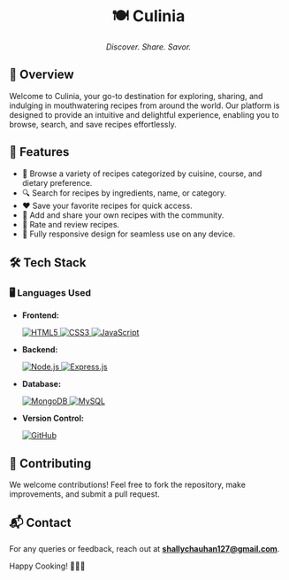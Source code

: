 <div align="center">
 
 # 🍽️ **Culinia**

*Discover. Share. Savor.*
 
 </div>
 
## 📌 Overview
Welcome to Culinia, your go-to destination for exploring, sharing, and indulging in mouthwatering recipes from around the world. Our platform is designed to provide an intuitive and delightful experience, enabling you to browse, search, and save recipes effortlessly.

## 🎯 Features
- 🥗 Browse a variety of recipes categorized by cuisine, course, and dietary preference.
- 🔍 Search for recipes by ingredients, name, or category.
- ❤️ Save your favorite recipes for quick access.
- 📝 Add and share your own recipes with the community.
- 🌟 Rate and review recipes.
- 📱 Fully responsive design for seamless use on any device.

## 🛠️ Tech Stack

### 🖥️ Languages Used
- **Frontend:**
  <p align="left">
    <a href="https://developer.mozilla.org/en-US/docs/Web/HTML" target="_blank">
      <img src="https://img.shields.io/badge/HTML5-E34F26?style=for-the-badge&logo=html5&logoColor=white" alt="HTML5"/>
    </a>
    <a href="https://developer.mozilla.org/en-US/docs/Web/CSS" target="_blank">
      <img src="https://img.shields.io/badge/CSS3-1572B6?style=for-the-badge&logo=css3&logoColor=white" alt="CSS3"/>
    </a>
    <a href="https://developer.mozilla.org/en-US/docs/Web/JavaScript" target="_blank">
      <img src="https://img.shields.io/badge/JavaScript-F7DF1E?style=for-the-badge&logo=javascript&logoColor=black" alt="JavaScript"/>
    </a>
  </p>

- **Backend:**
  <p align="left">
    <a href="https://nodejs.org/" target="_blank">
      <img src="https://img.shields.io/badge/Node.js-339933?style=for-the-badge&logo=node.js&logoColor=white" alt="Node.js"/>
    </a>
    <a href="https://expressjs.com/" target="_blank">
      <img src="https://img.shields.io/badge/Express.js-000000?style=for-the-badge&logo=express&logoColor=white" alt="Express.js"/>
    </a>
  </p>

- **Database:**
  <p align="left">
    <a href="https://www.mongodb.com/" target="_blank">
      <img src="https://img.shields.io/badge/MongoDB-47A248?style=for-the-badge&logo=mongodb&logoColor=white" alt="MongoDB"/>
    </a>
    <a href="https://www.mysql.com/" target="_blank">
      <img src="https://img.shields.io/badge/MySQL-4479A1?style=for-the-badge&logo=mysql&logoColor=white" alt="MySQL"/>
    </a>
  </p>

- **Version Control:**
  <p align="left">
    <a href="https://github.com/" target="_blank">
      <img src="https://img.shields.io/badge/GitHub-181717?style=for-the-badge&logo=github&logoColor=white" alt="GitHub"/>
    </a>
  </p>

## 🤝 Contributing
We welcome contributions! Feel free to fork the repository, make improvements, and submit a pull request.

## 📬 Contact
For any queries or feedback, reach out at **shallychauhan127@gmail.com**.

Happy Cooking! 🍕🍰🍜
